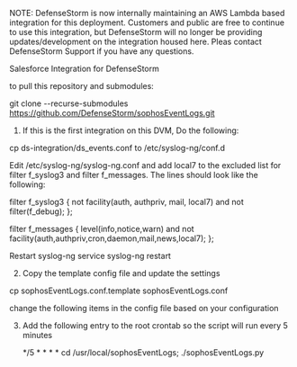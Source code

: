 NOTE:  DefenseStorm is now internally maintaining an AWS Lambda based integration for this deployment.  Customers and public are free to continue to use this integration, but DefenseStorm will no longer be providing updates/development on the integration housed here.  Pleas contact DefenseStorm Support if you have any questions.


Salesforce Integration for DefenseStorm

to pull this repository and submodules:

git clone --recurse-submodules https://github.com/DefenseStorm/sophosEventLogs.git

1. If this is the first integration on this DVM, Do the following:

  cp ds-integration/ds_events.conf to /etc/syslog-ng/conf.d

 Edit /etc/syslog-ng/syslog-ng.conf and add local7 to the excluded list for filter f_syslog3 and filter f_messages. The lines should look like the following:

 filter f_syslog3 { not facility(auth, authpriv, mail, local7) and not filter(f_debug); };

 filter f_messages { level(info,notice,warn) and not facility(auth,authpriv,cron,daemon,mail,news,local7); };


  Restart syslog-ng
    service syslog-ng restart

2. Copy the template config file and update the settings

  cp sophosEventLogs.conf.template sophosEventLogs.conf

  change the following items in the config file based on your configuration


3. Add the following entry to the root crontab so the script will run every
   5 minutes

   */5 * * * * cd /usr/local/sophosEventLogs; ./sophosEventLogs.py
